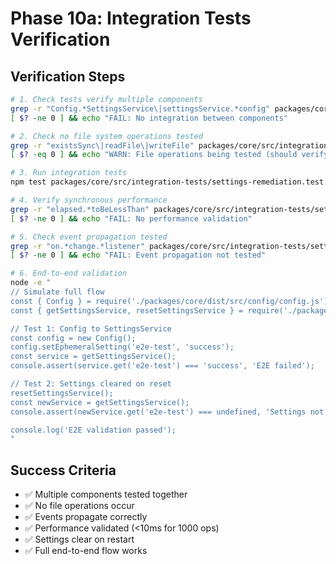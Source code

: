 # Phase 10a: Integration Tests Verification

## Verification Steps

```bash
# 1. Check tests verify multiple components
grep -r "Config.*SettingsService\|settingsService.*config" packages/core/src/integration-tests/settings-remediation.test.ts
[ $? -ne 0 ] && echo "FAIL: No integration between components"

# 2. Check no file system operations tested
grep -r "existsSync\|readFile\|writeFile" packages/core/src/integration-tests/settings-remediation.test.ts
[ $? -eq 0 ] && echo "WARN: File operations being tested (should verify they DON'T happen)"

# 3. Run integration tests
npm test packages/core/src/integration-tests/settings-remediation.test.ts || exit 1

# 4. Verify synchronous performance
grep -r "elapsed.*toBeLessThan" packages/core/src/integration-tests/settings-remediation.test.ts
[ $? -ne 0 ] && echo "FAIL: No performance validation"

# 5. Check event propagation tested
grep -r "on.*change.*listener" packages/core/src/integration-tests/settings-remediation.test.ts
[ $? -ne 0 ] && echo "FAIL: Event propagation not tested"

# 6. End-to-end validation
node -e "
// Simulate full flow
const { Config } = require('./packages/core/dist/src/config/config.js');
const { getSettingsService, resetSettingsService } = require('./packages/core/dist/src/settings/settingsServiceInstance.js');

// Test 1: Config to SettingsService
const config = new Config();
config.setEphemeralSetting('e2e-test', 'success');
const service = getSettingsService();
console.assert(service.get('e2e-test') === 'success', 'E2E failed');

// Test 2: Settings cleared on reset
resetSettingsService();
const newService = getSettingsService();
console.assert(newService.get('e2e-test') === undefined, 'Settings not cleared');

console.log('E2E validation passed');
"
```

## Success Criteria

- ✅ Multiple components tested together
- ✅ No file operations occur
- ✅ Events propagate correctly
- ✅ Performance validated (<10ms for 1000 ops)
- ✅ Settings clear on restart
- ✅ Full end-to-end flow works